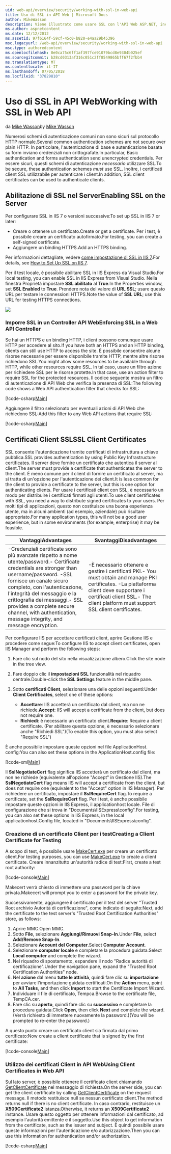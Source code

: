 ```yaml
---
uid: web-api/overview/security/working-with-ssl-in-web-api
title: Uso di SSL in API Web | Microsoft Docs
author: MikeWasson
description: Viene illustrato come usare SSL con l'API Web ASP.NET, incluso l'uso di certificati client SSL.
ms.author: aspnetcontent
ms.date: 12/12/2012
ms.assetid: 97f6164f-59cf-45c0-b820-e4aa29b45396
msc.legacyurl: /web-api/overview/security/working-with-ssl-in-web-api
msc.type: authoredcontent
ms.openlocfilehash: 0e0ca75c6ff1af397fce91079bcd8e9304b025ef
ms.sourcegitcommit: b28cd0313af316c051c2ff8549865bff67f2fbb4
ms.translationtype: MT
ms.contentlocale: it-IT
ms.lasthandoff: 07/05/2018
ms.locfileid: "37829810"
---
```

<a name="working-with-ssl-in-web-api"></a><span data-ttu-id="dc6de-103">Uso di SSL in API Web</span><span class="sxs-lookup"><span data-stu-id="dc6de-103">Working with SSL in Web API</span></span>
====================
<span data-ttu-id="dc6de-104">da [Mike Wasson](https://github.com/MikeWasson)</span><span class="sxs-lookup"><span data-stu-id="dc6de-104">by [Mike Wasson](https://github.com/MikeWasson)</span></span>

<span data-ttu-id="dc6de-105">Numerosi schemi di autenticazione comuni non sono sicuri sul protocollo HTTP normale.</span><span class="sxs-lookup"><span data-stu-id="dc6de-105">Several common authentication schemes are not secure over plain HTTP.</span></span> <span data-ttu-id="dc6de-106">In particolare, l'autenticazione di base e autenticazione basata su form inviano credenziali non crittografate.</span><span class="sxs-lookup"><span data-stu-id="dc6de-106">In particular, Basic authentication and forms authentication send unencrypted credentials.</span></span> <span data-ttu-id="dc6de-107">Per essere sicuri, questi schemi di autenticazione *necessario* utilizzare SSL.</span><span class="sxs-lookup"><span data-stu-id="dc6de-107">To be secure, these authentication schemes *must* use SSL.</span></span> <span data-ttu-id="dc6de-108">Inoltre, i certificati client SSL utilizzabile per autenticare i client.</span><span class="sxs-lookup"><span data-stu-id="dc6de-108">In addition, SSL client certificates can be used to authenticate clients.</span></span>

## <a name="enabling-ssl-on-the-server"></a><span data-ttu-id="dc6de-109">Abilitazione di SSL nel Server</span><span class="sxs-lookup"><span data-stu-id="dc6de-109">Enabling SSL on the Server</span></span>

<span data-ttu-id="dc6de-110">Per configurare SSL in IIS 7 o versioni successive:</span><span class="sxs-lookup"><span data-stu-id="dc6de-110">To set up SSL in IIS 7 or later:</span></span>

- <span data-ttu-id="dc6de-111">Creare o ottenere un certificato.</span><span class="sxs-lookup"><span data-stu-id="dc6de-111">Create or get a certificate.</span></span> <span data-ttu-id="dc6de-112">Per i test, è possibile creare un certificato autofirmato.</span><span class="sxs-lookup"><span data-stu-id="dc6de-112">For testing, you can create a self-signed certificate.</span></span>
- <span data-ttu-id="dc6de-113">Aggiungere un binding HTTPS.</span><span class="sxs-lookup"><span data-stu-id="dc6de-113">Add an HTTPS binding.</span></span>

<span data-ttu-id="dc6de-114">Per informazioni dettagliate, vedere [come impostazione di SSL in IIS 7](https://www.iis.net/learn/manage/configuring-security/how-to-set-up-ssl-on-iis).</span><span class="sxs-lookup"><span data-stu-id="dc6de-114">For details, see [How to Set Up SSL on IIS 7](https://www.iis.net/learn/manage/configuring-security/how-to-set-up-ssl-on-iis).</span></span>

<span data-ttu-id="dc6de-115">Per il test locale, è possibile abilitare SSL in IIS Express da Visual Studio.</span><span class="sxs-lookup"><span data-stu-id="dc6de-115">For local testing, you can enable SSL in IIS Express from Visual Studio.</span></span> <span data-ttu-id="dc6de-116">Nella finestra Proprietà impostare **SSL abilitato** al **True**.</span><span class="sxs-lookup"><span data-stu-id="dc6de-116">In the Properties window, set **SSL Enabled** to **True**.</span></span> <span data-ttu-id="dc6de-117">Prendere nota del valore di **URL SSL**; usare questo URL per testare le connessioni HTTPS.</span><span class="sxs-lookup"><span data-stu-id="dc6de-117">Note the value of **SSL URL**; use this URL for testing HTTPS connections.</span></span>

![](working-with-ssl-in-web-api/_static/image1.png)

### <a name="enforcing-ssl-in-a-web-api-controller"></a><span data-ttu-id="dc6de-118">Imporre SSL in un Controller API Web</span><span class="sxs-lookup"><span data-stu-id="dc6de-118">Enforcing SSL in a Web API Controller</span></span>

<span data-ttu-id="dc6de-119">Se hai un HTTPS e un binding HTTP, i client possono comunque usare HTTP per accedere al sito.</span><span class="sxs-lookup"><span data-stu-id="dc6de-119">If you have both an HTTPS and an HTTP binding, clients can still use HTTP to access the site.</span></span> <span data-ttu-id="dc6de-120">È possibile consentire alcune risorse necessarie per essere disponibile tramite HTTP, mentre altre risorse richiedono SSL.</span><span class="sxs-lookup"><span data-stu-id="dc6de-120">You might allow some resources to be available through HTTP, while other resources require SSL.</span></span> <span data-ttu-id="dc6de-121">In tal caso, usare un filtro azione per richiedere SSL per le risorse protette.</span><span class="sxs-lookup"><span data-stu-id="dc6de-121">In that case, use an action filter to require SSL for the protected resources.</span></span> <span data-ttu-id="dc6de-122">Il codice seguente mostra un filtro di autenticazione di API Web che verifica la presenza di SSL:</span><span class="sxs-lookup"><span data-stu-id="dc6de-122">The following code shows a Web API authentication filter that checks for SSL:</span></span>

[!code-csharp[Main](working-with-ssl-in-web-api/samples/sample1.cs)]

<span data-ttu-id="dc6de-123">Aggiungere il filtro selezionato per eventuali azioni di API Web che richiedono SSL:</span><span class="sxs-lookup"><span data-stu-id="dc6de-123">Add this filter to any Web API actions that require SSL:</span></span>

[!code-csharp[Main](working-with-ssl-in-web-api/samples/sample2.cs)]

## <a name="ssl-client-certificates"></a><span data-ttu-id="dc6de-124">Certificati Client SSL</span><span class="sxs-lookup"><span data-stu-id="dc6de-124">SSL Client Certificates</span></span>

<span data-ttu-id="dc6de-125">SSL consente l'autenticazione tramite certificati di infrastruttura a chiave pubblica.</span><span class="sxs-lookup"><span data-stu-id="dc6de-125">SSL provides authentication by using Public Key Infrastructure certificates.</span></span> <span data-ttu-id="dc6de-126">Il server deve fornire un certificato che autentica il server al client.</span><span class="sxs-lookup"><span data-stu-id="dc6de-126">The server must provide a certificate that authenticates the server to the client.</span></span> <span data-ttu-id="dc6de-127">È meno comune per il client di fornire un certificato al server, ma si tratta di un'opzione per l'autenticazione dei client.</span><span class="sxs-lookup"><span data-stu-id="dc6de-127">It is less common for the client to provide a certificate to the server, but this is one option for authenticating clients.</span></span> <span data-ttu-id="dc6de-128">Per usare i certificati client con SSL, è necessario un modo per distribuire i certificati firmati agli utenti.</span><span class="sxs-lookup"><span data-stu-id="dc6de-128">To use client certificates with SSL, you need a way to distribute signed certificates to your users.</span></span> <span data-ttu-id="dc6de-129">Per molti tipi di applicazioni, questo non costituisce una buona esperienza utente, ma in alcuni ambienti (ad esempio, aziendale) può risultare appropriato.</span><span class="sxs-lookup"><span data-stu-id="dc6de-129">For many application types, this will not be a good user experience, but in some environments (for example, enterprise) it may be feasible.</span></span>

| <span data-ttu-id="dc6de-130">Vantaggi</span><span class="sxs-lookup"><span data-stu-id="dc6de-130">Advantages</span></span> | <span data-ttu-id="dc6de-131">Svantaggi</span><span class="sxs-lookup"><span data-stu-id="dc6de-131">Disadvantages</span></span> |
| --- | --- |
| <span data-ttu-id="dc6de-132">-Credenziali certificate sono più avanzate rispetto a nome utente/password.</span><span class="sxs-lookup"><span data-stu-id="dc6de-132">- Certificate credentials are stronger than username/password.</span></span> <span data-ttu-id="dc6de-133">-SSL fornisce un canale sicuro completo, con l'autenticazione, l'integrità del messaggio e la crittografia dei messaggi.</span><span class="sxs-lookup"><span data-stu-id="dc6de-133">- SSL provides a complete secure channel, with authentication, message integrity, and message encryption.</span></span> | <span data-ttu-id="dc6de-134">-È necessario ottenere e gestire i certificati PKI.</span><span class="sxs-lookup"><span data-stu-id="dc6de-134">- You must obtain and manage PKI certificates.</span></span> <span data-ttu-id="dc6de-135">-La piattaforma client deve supportare i certificati client SSL.</span><span class="sxs-lookup"><span data-stu-id="dc6de-135">- The client platform must support SSL client certificates.</span></span> |

<span data-ttu-id="dc6de-136">Per configurare IIS per accettare certificati client, aprire Gestione IIS e procedere come segue:</span><span class="sxs-lookup"><span data-stu-id="dc6de-136">To configure IIS to accept client certificates, open IIS Manager and perform the following steps:</span></span>

1. <span data-ttu-id="dc6de-137">Fare clic sul nodo del sito nella visualizzazione albero.</span><span class="sxs-lookup"><span data-stu-id="dc6de-137">Click the site node in the tree view.</span></span>
2. <span data-ttu-id="dc6de-138">Fare doppio clic il **impostazioni SSL** funzionalità nel riquadro centrale.</span><span class="sxs-lookup"><span data-stu-id="dc6de-138">Double-click the **SSL Settings** feature in the middle pane.</span></span>
3. <span data-ttu-id="dc6de-139">Sotto **certificati Client**, selezionare una delle opzioni seguenti:</span><span class="sxs-lookup"><span data-stu-id="dc6de-139">Under **Client Certificates**, select one of these options:</span></span> 

    - <span data-ttu-id="dc6de-140">**Accettare**: IIS accetterà un certificato dal client, ma non ne richiede.</span><span class="sxs-lookup"><span data-stu-id="dc6de-140">**Accept**: IIS will accept a certificate from the client, but does not require one.</span></span>
    - <span data-ttu-id="dc6de-141">**Richiedi**: è necessario un certificato client.</span><span class="sxs-lookup"><span data-stu-id="dc6de-141">**Require**: Require a client certificate.</span></span> <span data-ttu-id="dc6de-142">(Per abilitare questa opzione, è necessario selezionare anche "Richiedi SSL")</span><span class="sxs-lookup"><span data-stu-id="dc6de-142">(To enable this option, you must also select "Require SSL")</span></span>

<span data-ttu-id="dc6de-143">È anche possibile impostare queste opzioni nel file ApplicationHost. config:</span><span class="sxs-lookup"><span data-stu-id="dc6de-143">You can also set these options in the ApplicationHost.config file:</span></span>

[!code-xml[Main](working-with-ssl-in-web-api/samples/sample3.xml)]

<span data-ttu-id="dc6de-144">Il **SslNegotiateCert** flag significa IIS accetterà un certificato dal client, ma non ne richiede (equivalente all'opzione "Accept" in Gestione IIS).</span><span class="sxs-lookup"><span data-stu-id="dc6de-144">The **SslNegotiateCert** flag means IIS will accept a certificate from the client, but does not require one (equivalent to the "Accept" option in IIS Manager).</span></span> <span data-ttu-id="dc6de-145">Per richiedere un certificato, impostare il **SslRequireCert** flag.</span><span class="sxs-lookup"><span data-stu-id="dc6de-145">To require a certificate, set the **SslRequireCert** flag.</span></span> <span data-ttu-id="dc6de-146">Per i test, è anche possibile impostare queste opzioni in IIS Express, il applicationhost locale. File di configurazione che si trova in "Documents\IISExpress\config".</span><span class="sxs-lookup"><span data-stu-id="dc6de-146">For testing, you can also set these options in IIS Express, in the local applicationhost.Config file, located in "Documents\IISExpress\config".</span></span>

### <a name="creating-a-client-certificate-for-testing"></a><span data-ttu-id="dc6de-147">Creazione di un certificato Client per i test</span><span class="sxs-lookup"><span data-stu-id="dc6de-147">Creating a Client Certificate for Testing</span></span>

<span data-ttu-id="dc6de-148">A scopo di test, è possibile usare [MakeCert.exe](https://msdn.microsoft.com/library/bfsktky3.aspx) per creare un certificato client.</span><span class="sxs-lookup"><span data-stu-id="dc6de-148">For testing purposes, you can use [MakeCert.exe](https://msdn.microsoft.com/library/bfsktky3.aspx) to create a client certificate.</span></span> <span data-ttu-id="dc6de-149">Creare innanzitutto un'autorità radice di test:</span><span class="sxs-lookup"><span data-stu-id="dc6de-149">First, create a test root authority:</span></span>

[!code-console[Main](working-with-ssl-in-web-api/samples/sample4.cmd)]

<span data-ttu-id="dc6de-150">Makecert verrà chiesto di immettere una password per la chiave privata.</span><span class="sxs-lookup"><span data-stu-id="dc6de-150">Makecert will prompt you to enter a password for the private key.</span></span>

<span data-ttu-id="dc6de-151">Successivamente, aggiungere il certificato per il test del server "Trusted Root archivio Autorità di certificazione", come indicato di seguito:</span><span class="sxs-lookup"><span data-stu-id="dc6de-151">Next, add the certificate to the test server's "Trusted Root Certification Authorities" store, as follows:</span></span>

1. <span data-ttu-id="dc6de-152">Aprire MMC.</span><span class="sxs-lookup"><span data-stu-id="dc6de-152">Open MMC.</span></span>
2. <span data-ttu-id="dc6de-153">Sotto **File**, selezionare **Aggiungi/Rimuovi Snap-In**.</span><span class="sxs-lookup"><span data-stu-id="dc6de-153">Under **File**, select **Add/Remove Snap-In**.</span></span>
3. <span data-ttu-id="dc6de-154">Selezionare **Account del Computer**.</span><span class="sxs-lookup"><span data-stu-id="dc6de-154">Select **Computer Account**.</span></span>
4. <span data-ttu-id="dc6de-155">Selezionare **computer locale** e completare la procedura guidata.</span><span class="sxs-lookup"><span data-stu-id="dc6de-155">Select **Local computer** and complete the wizard.</span></span>
5. <span data-ttu-id="dc6de-156">Nel riquadro di spostamento, espandere il nodo "Radice autorità di certificazione".</span><span class="sxs-lookup"><span data-stu-id="dc6de-156">Under the navigation pane, expand the "Trusted Root Certification Authorities" node.</span></span>
6. <span data-ttu-id="dc6de-157">Nel **azione** dal menu **tutte le attività**, quindi fare clic su **importazione** per avviare l'importazione guidata certificati.</span><span class="sxs-lookup"><span data-stu-id="dc6de-157">On the **Action** menu, point to **All Tasks**, and then click **Import** to start the Certificate Import Wizard.</span></span>
7. <span data-ttu-id="dc6de-158">Individuare il file di certificato, Tempca.</span><span class="sxs-lookup"><span data-stu-id="dc6de-158">Browse to the certificate file, TempCA.cer.</span></span>
8. <span data-ttu-id="dc6de-159">Fare clic su **aperto**, quindi fare clic su **successivo** e completare la procedura guidata.</span><span class="sxs-lookup"><span data-stu-id="dc6de-159">Click **Open**, then click **Next** and complete the wizard.</span></span> <span data-ttu-id="dc6de-160">(Verrà richiesto di immettere nuovamente la password.)</span><span class="sxs-lookup"><span data-stu-id="dc6de-160">(You will be prompted to re-enter the password.)</span></span>

<span data-ttu-id="dc6de-161">A questo punto creare un certificato client sia firmata dal primo certificato:</span><span class="sxs-lookup"><span data-stu-id="dc6de-161">Now create a client certificate that is signed by the first certificate:</span></span>

[!code-console[Main](working-with-ssl-in-web-api/samples/sample5.cmd)]

### <a name="using-client-certificates-in-web-api"></a><span data-ttu-id="dc6de-162">Utilizzo dei certificati Client in API Web</span><span class="sxs-lookup"><span data-stu-id="dc6de-162">Using Client Certificates in Web API</span></span>

<span data-ttu-id="dc6de-163">Sul lato server, è possibile ottenere il certificato client chiamando [GetClientCertificate](https://msdn.microsoft.com/library/system.net.http.httprequestmessageextensions.getclientcertificate.aspx) nel messaggio di richiesta.</span><span class="sxs-lookup"><span data-stu-id="dc6de-163">On the server side, you can get the client certificate by calling [GetClientCertificate](https://msdn.microsoft.com/library/system.net.http.httprequestmessageextensions.getclientcertificate.aspx) on the request message.</span></span> <span data-ttu-id="dc6de-164">Il metodo restituisce null se nessun certificato client.</span><span class="sxs-lookup"><span data-stu-id="dc6de-164">The method returns null if there is no client certificate.</span></span> <span data-ttu-id="dc6de-165">In caso contrario, restituisce un **X509Certificate2** istanza.</span><span class="sxs-lookup"><span data-stu-id="dc6de-165">Otherwise, it returns an **X509Certificate2** instance.</span></span> <span data-ttu-id="dc6de-166">Usare questo oggetto per ottenere informazioni dal certificato, ad esempio l'autorità emittente e il soggetto.</span><span class="sxs-lookup"><span data-stu-id="dc6de-166">Use this object to get information from the certificate, such as the issuer and subject.</span></span> <span data-ttu-id="dc6de-167">È quindi possibile usare queste informazioni per l'autenticazione e/o autorizzazione.</span><span class="sxs-lookup"><span data-stu-id="dc6de-167">Then you can use this information for authentication and/or authorization.</span></span>

[!code-csharp[Main](working-with-ssl-in-web-api/samples/sample6.cs)]
